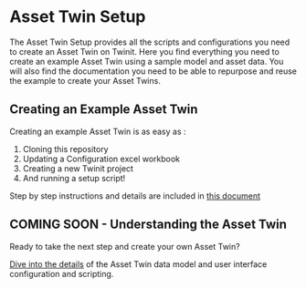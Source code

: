 # Asset Twin Setup

The Asset Twin Setup provides all the scripts and configurations you need to create an Asset Twin on Twinit. Here you find everything you need to create an example Asset Twin using a sample model and asset data. You will also find the documentation you need to be able to repurpose and reuse the example to create your Asset Twins.

## Creating an Example Asset Twin

Creating an example Asset Twin is as easy as :

1. Cloning this repository
2. Updating a Configuration excel workbook
3. Creating a new Twinit project
4. And running a setup script!

Step by step instructions and details are included in [this document](docs/example_asset_twin)

## COMING SOON - Understanding the Asset Twin

Ready to take the next step and create your own Asset Twin?

[Dive into the details](docs/example_asset_twin/start_here.md) of the Asset Twin data model and user interface configuration and scripting.


